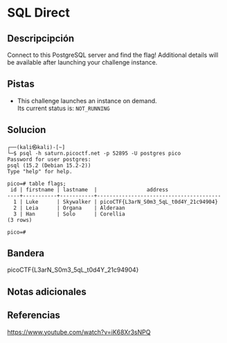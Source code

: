 # SQL Direct
## Descripcipción
Connect to this PostgreSQL server and find the flag!
Additional details will be available after launching your challenge instance.
## Pistas
- This challenge launches an instance on demand.  
Its current status is: `NOT_RUNNING`
## Solucion
```
┌──(kali㉿kali)-[~]
└─$ psql -h saturn.picoctf.net -p 52895 -U postgres pico
Password for user postgres: 
psql (15.2 (Debian 15.2-2))
Type "help" for help.

pico=# table flags;
 id | firstname | lastname  |                address                 
----+-----------+-----------+----------------------------------------
  1 | Luke      | Skywalker | picoCTF{L3arN_S0m3_5qL_t0d4Y_21c94904}
  2 | Leia      | Organa    | Alderaan
  3 | Han       | Solo      | Corellia
(3 rows)

pico=# 
```
## Bandera
picoCTF{L3arN_S0m3_5qL_t0d4Y_21c94904}
## Notas adicionales
## Referencias
https://www.youtube.com/watch?v=iK68Xr3sNPQ